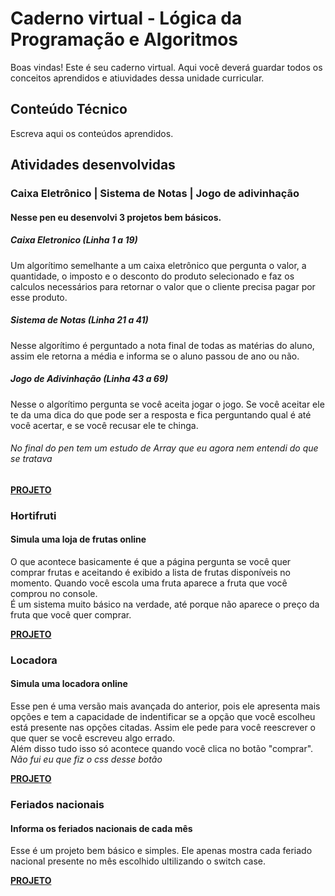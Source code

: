 # Caderno virtual - Lógica da Programação e Algoritmos
Boas vindas! Este é seu caderno virtual. Aqui você deverá guardar todos os conceitos aprendidos e atiuvidades dessa unidade curricular. 


## Conteúdo Técnico
Escreva aqui os conteúdos aprendidos.



## Atividades desenvolvidas

### Caixa Eletrônico | Sistema de Notas | Jogo de adivinhação

#### Nesse pen eu desenvolvi 3 projetos bem básicos.
##### Caixa Eletronico (_Linha 1 a 19_)
Um algorítimo semelhante a um caixa eletrônico que pergunta o valor, a quantidade, o imposto e o desconto do produto selecionado e faz os calculos necessários para retornar o valor que o cliente precisa pagar por esse produto.

##### Sistema de Notas (_Linha 21 a 41_)
Nesse algorítimo é perguntado a nota final de todas as matérias do aluno, assim ele retorna a média e informa se o aluno passou de ano ou não.

##### Jogo de Adivinhação (_Linha 43 a 69_)
Nesse o algorítimo pergunta se você aceita jogar o jogo. Se você aceitar ele te da uma dica do que pode ser a resposta e fica perguntando qual é até você acertar, e se você recusar ele te chinga.

###### *No final do pen tem um estudo de Array que eu agora nem entendi do que se tratava*

__[PROJETO](https://codepen.io/Heitor-Chans/pen/poXPMLo)__

### Hortifruti
#### Simula uma loja de frutas online
O que acontece basicamente é que a página pergunta se você quer comprar frutas e aceitando é exibido a lista de frutas disponíveis no momento. Quando você escola uma fruta aparece a fruta que você comprou no console.  
É um sistema muito básico na verdade, até porque não aparece o preço da fruta que você quer comprar.

__[PROJETO](https://codepen.io/Heitor-Chans/pen/GRbyxza)__

### Locadora
#### Simula uma locadora online
Esse pen é uma versão mais avançada do anterior, pois ele apresenta mais opções e tem a capacidade de indentificar se a opção que você escolheu está presente nas opções citadas. Assim ele pede para você reescrever o que quer se você escreveu algo errado.  
Além disso tudo isso só acontece quando você clica no botão "comprar".  
*Não fui eu que fiz o css desse botão*

__[PROJETO](https://codepen.io/Heitor-Chans/pen/yLdGbWL)__

### Feriados nacionais
#### Informa os feriados nacionais de cada mês
Esse é um projeto bem básico e simples. Ele apenas mostra cada feriado nacional presente no mês escolhido ultilizando o switch case.

__[PROJETO](https://codepen.io/Heitor-Chans/pen/bGXePxY)__
